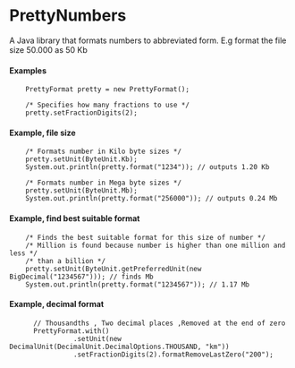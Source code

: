 PrettyNumbers
=============

A Java library that formats numbers to abbreviated form. E.g format the file size 50.000 as 50 Kb 

#### Examples
```
    PrettyFormat pretty = new PrettyFormat();

    /* Specifies how many fractions to use */
    pretty.setFractionDigits(2);
```

#### Example, file size
```
    /* Formats number in Kilo byte sizes */
    pretty.setUnit(ByteUnit.Kb);
    System.out.println(pretty.format("1234")); // outputs 1.20 Kb

    /* Formats number in Mega byte sizes */
    pretty.setUnit(ByteUnit.Mb);
    System.out.println(pretty.format("256000")); // outputs 0.24 Mb
```
#### Example, find best suitable format
```
    /* Finds the best suitable format for this size of number */
    /* Million is found because number is higher than one million and less */
    /* than a billion */
    pretty.setUnit(ByteUnit.getPreferredUnit(new BigDecimal("1234567"))); // finds Mb
    System.out.println(pretty.format("1234567")); // 1.17 Mb
```
#### Example, decimal format
```
      // Thousandths , Two decimal places ,Removed at the end of zero
      PrettyFormat.with()
                .setUnit(new DecimalUnit(DecimalUnit.DecimalOptions.THOUSAND, "km"))
                .setFractionDigits(2).formatRemoveLastZero("200");
```
